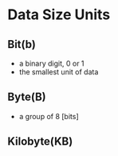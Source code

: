 # Data Size Units

## Bit(b)

- a binary digit, 0 or 1
- the smallest unit of data

## Byte(B)

- a group of 8 [bits]

## Kilobyte(KB)

